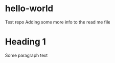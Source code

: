 # hello-world
Test repo
Adding some more info to the read me file
<h1>Heading 1</h1>
<p>Some paragraph text</p>
